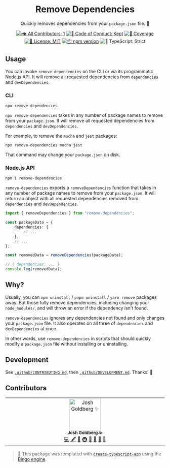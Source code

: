 <h1 align="center">Remove Dependencies</h1>

<p align="center">
	Quickly removes dependencies from your <code>package.json</code> file.
	🔪
</p>

<p align="center">
	<!-- prettier-ignore-start -->
	<!-- ALL-CONTRIBUTORS-BADGE:START - Do not remove or modify this section -->
	<a href="#contributors" target="_blank"><img alt="👪 All Contributors: 1" src="https://img.shields.io/badge/%F0%9F%91%AA_all_contributors-1-21bb42.svg" /></a>
<!-- ALL-CONTRIBUTORS-BADGE:END -->
	<!-- prettier-ignore-end -->
	<a href="https://github.com/JoshuaKGoldberg/remove-dependencies/blob/main/.github/CODE_OF_CONDUCT.md" target="_blank"><img alt="🤝 Code of Conduct: Kept" src="https://img.shields.io/badge/%F0%9F%A4%9D_code_of_conduct-kept-21bb42" /></a>
	<a href="https://codecov.io/gh/JoshuaKGoldberg/remove-dependencies" target="_blank"><img alt="🧪 Coverage" src="https://img.shields.io/codecov/c/github/JoshuaKGoldberg/remove-dependencies?label=%F0%9F%A7%AA%20coverage" /></a>
	<a href="https://github.com/JoshuaKGoldberg/remove-dependencies/blob/main/LICENSE.md" target="_blank"><img alt="📝 License: MIT" src="https://img.shields.io/badge/%F0%9F%93%9D_license-MIT-21bb42.svg" /></a>
	<a href="http://npmjs.com/package/remove-dependencies" target="_blank"><img alt="📦 npm version" src="https://img.shields.io/npm/v/remove-dependencies?color=21bb42&label=%F0%9F%93%A6%20npm" /></a>
	<img alt="💪 TypeScript: Strict" src="https://img.shields.io/badge/%F0%9F%92%AA_typescript-strict-21bb42.svg" />
</p>

## Usage

You can invoke `remove-dependencies` on the CLI or via its programmatic Node.js API.
It will remove all requested dependencies from `dependencies` and `devDependencies`.

### CLI

```shell
npx remove-dependencies
```

`npx remove-dependencies` takes in any number of package names to remove from your `package.json`.
It will remove all requested dependencies from `dependencies` and `devDependencies`.

For example, to remove the `mocha` and `jest` packages:

```shell
npx remove-dependencies mocha jest
```

That command may change your `package.json` on disk.

### Node.js API

```shell
npm i remove-dependencies
```

`remove-dependencies` exports a `removeDependencies` function that takes in any number of package names to remove from your `package.json`.
It will return an object with all requested dependencies removed from `dependencies` and `devDependencies`.

```ts
import { removeDependencies } from "remove-dependencies";

const packageData = {
	dependencies: {
		// ...
	},
	// ...
};

const removedData = removeDependencies(packageData);

// { dependencies: ... }
console.log(removedData);
```

## Why?

Usually, you can `npm uninstall` / `pnpm uninstall` / `yarn remove` packages away.
But those fully remove dependencies, including changing your `node_modules/`, and will throw an error if the dependency isn't found.

`remove-dependencies` ignores any dependencies not found and only changes your `package.json` file.
It also operates on all three of `dependencies` and `devDependencies` at once.

In other words, use `remove-dependencies` in scripts that should quickly modify a `package.json` file without installing or uninstalling.

## Development

See [`.github/CONTRIBUTING.md`](./.github/CONTRIBUTING.md), then [`.github/DEVELOPMENT.md`](./.github/DEVELOPMENT.md).
Thanks! 🔪

## Contributors

<!-- spellchecker: disable -->
<!-- ALL-CONTRIBUTORS-LIST:START - Do not remove or modify this section -->
<!-- prettier-ignore-start -->
<!-- markdownlint-disable -->
<table>
  <tbody>
    <tr>
      <td align="center" valign="top" width="14.28%"><a href="http://www.joshuakgoldberg.com/"><img src="https://avatars.githubusercontent.com/u/3335181?v=4?s=100" width="100px;" alt="Josh Goldberg ✨"/><br /><sub><b>Josh Goldberg ✨</b></sub></a><br /><a href="https://github.com/JoshuaKGoldberg/remove-dependencies/commits?author=JoshuaKGoldberg" title="Code">💻</a> <a href="#content-JoshuaKGoldberg" title="Content">🖋</a> <a href="#ideas-JoshuaKGoldberg" title="Ideas, Planning, & Feedback">🤔</a> <a href="#infra-JoshuaKGoldberg" title="Infrastructure (Hosting, Build-Tools, etc)">🚇</a> <a href="#maintenance-JoshuaKGoldberg" title="Maintenance">🚧</a> <a href="#projectManagement-JoshuaKGoldberg" title="Project Management">📆</a> <a href="#tool-JoshuaKGoldberg" title="Tools">🔧</a> <a href="https://github.com/JoshuaKGoldberg/remove-dependencies/commits?author=JoshuaKGoldberg" title="Documentation">📖</a></td>
    </tr>
  </tbody>
</table>

<!-- markdownlint-restore -->
<!-- prettier-ignore-end -->

<!-- ALL-CONTRIBUTORS-LIST:END -->
<!-- spellchecker: enable -->

> 💝 This package was templated with [`create-typescript-app`](https://github.com/JoshuaKGoldberg/create-typescript-app) using the [Bingo engine](https://create.bingo).
